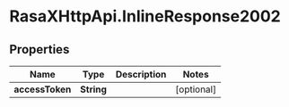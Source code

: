 # RasaXHttpApi.InlineResponse2002

## Properties

Name | Type | Description | Notes
------------ | ------------- | ------------- | -------------
**accessToken** | **String** |  | [optional] 


